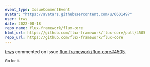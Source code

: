 ```yaml
---
event_type: IssueCommentEvent
avatar: "https://avatars.githubusercontent.com/u/660149?"
user: trws
date: 2022-08-18
repo_name: flux-framework/flux-core
html_url: https://github.com/flux-framework/flux-core/pull/4505
repo_url: https://github.com/flux-framework/flux-core
---
```


<a href='https://github.com/trws' target='_blank'>trws</a> commented on issue <a href='https://github.com/flux-framework/flux-core/pull/4505' target='_blank'>flux-framework/flux-core#4505</a>.

<small>Go for it. 